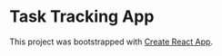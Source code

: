 # Task Tracking App

This project was bootstrapped with [Create React App](https://track-tasks-made-easy.netlify.app/#calender).
